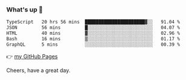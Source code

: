 ### What's up 👋

<!--START_SECTION:waka-->

```txt
TypeScript   20 hrs 56 mins  ██████████████████████▓░░   91.04 %
JSON         56 mins         █░░░░░░░░░░░░░░░░░░░░░░░░   04.07 %
HTML         40 mins         ▓░░░░░░░░░░░░░░░░░░░░░░░░   02.96 %
Bash         16 mins         ▒░░░░░░░░░░░░░░░░░░░░░░░░   01.17 %
GraphQL      5 mins          ░░░░░░░░░░░░░░░░░░░░░░░░░   00.39 %
```

<!--END_SECTION:waka-->

👉 [my GitHub Pages](https://ykzhukian.github.io)

Cheers, have a great day.

